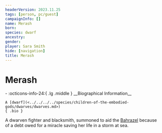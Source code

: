 ```yaml
---
headerVersion: 2023.11.25
tags: [person, pc/guest]
campaignInfo: []
name: Merash
born:
species: dwarf
ancestry:
gender:
player: Sara Smith
hide: [navigation]
title: Merash
---
```

# Merash
<div class="grid cards ext-narrow-margin ext-one-column" markdown>
- :octicons-info-24:{ .lg .middle } __Biographical Information__

    A [dwarf](<../../../../species/children-of-the-embodied-gods/dwarves/dwarves.md>)  
    { .bio }

</div>


A dwarven fighter and blacksmith, summoned to aid the [Bahrazel](<../../../../cosmology/gods/embodied-gods/bahrazel/bahrazel.md>) because of a debt owed for a miracle saving her life in a storm at sea. 